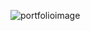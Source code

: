 ![portfolioimage](https://user-images.githubusercontent.com/72183704/119720712-f24e1d00-be87-11eb-9223-4156c7714947.jpg)
